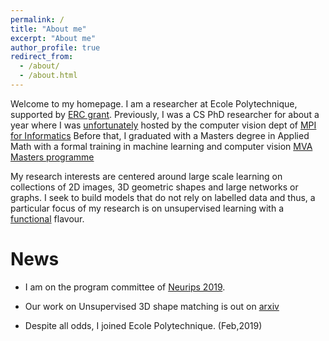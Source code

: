 ```yaml
---
permalink: /
title: "About me"
excerpt: "About me"
author_profile: true
redirect_from: 
  - /about/
  - /about.html
---
```


Welcome to my homepage. I am a researcher at Ecole Polytechnique, supported by [ERC grant](https://cordis.europa.eu/project/rcn/212108/factsheet/en). Previously, I was a CS PhD researcher for about a year where I was [unfortunately](https://link.springer.com/article/10.1007/s11948-009-9119-4) hosted by the computer vision dept of [MPI for Informatics](https://www.mpi-inf.mpg.de/departments/computer-vision-and-multimodal-computing/people/alumni-and-former-members/abhishek-sharma/.) Before that, I graduated with a Masters degree in Applied Math with a formal training in machine learning and computer vision [MVA Masters programme](http://math.ens-paris-saclay.fr/version-francaise/formations/master-mva/contenus-/master-mva-cours-2015-2016-161721.kjsp?RH=1242415112528)

My research interests are centered around large scale learning on collections of 2D images, 3D geometric shapes and large networks or graphs. I seek to build models that do not rely on labelled data and thus, a particular focus of my research is on unsupervised learning with a [functional](https://arxiv.org/pdf/1812.03794.pdf) flavour.

News
======
* I am on the program committee of [Neurips 2019](https://nips.cc/Conferences/2019/).

* Our work on Unsupervised 3D shape matching is out on [arxiv](https://arxiv.org/pdf/1812.03794.pdf) 

* Despite all odds, I joined Ecole Polytechnique. (Feb,2019)

